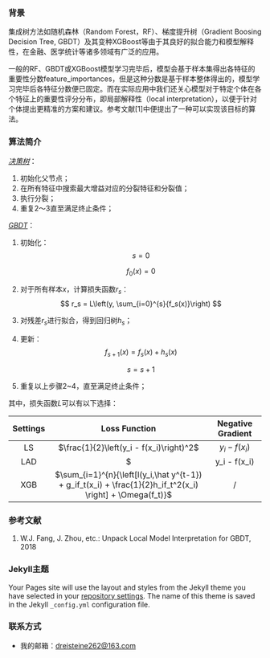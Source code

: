 
### 背景

集成树方法如随机森林（Random Forest，RF）、梯度提升树（Gradient Boosing Decision Tree, GBDT）及其变种XGBoost等由于其良好的拟合能力和模型解释性，在金融、医学统计等诸多领域有广泛的应用。

一般的RF、GBDT或XGBoost模型学习完毕后，模型会基于样本集得出各特征的重要性分数feature_importances，但是这种分数是基于样本整体得出的，模型学习完毕后各特征分数便已固定。而在实际应用中我们还关心模型对于特定个体在各个特征上的重要性评分分布，即局部解释性（local interpretation），以便于针对个体提出更精准的方案和建议。参考文献[1]中便提出了一种可以实现该目标的算法。



### 算法简介

<u>*决策树*</u>：

1. 初始化父节点；
2. 在所有特征中搜索最大增益对应的分裂特征和分裂值；
3. 执行分裂；
4. 重复2～3直至满足终止条件；



<u>*GBDT*</u>：

1. 初始化：
   $$
   s = 0
   $$

   $$
   f_0(x)=0
   $$

2. 对于所有样本$x$，计算损失函数$r_s$：
   $$
   r_s = L\left(y, \sum_{i=0}^{s}{f_s(x)}\right)
   $$

3. 对残差$r_s$进行拟合，得到回归树$h_s$；

4. 更新：
   $$
   f_{s+1}(x)=f_s(x)+h_s(x)
   $$

   $$
   s = s + 1
   $$

5. 重复以上步骤2~4，直至满足终止条件；

其中，损失函数$L$可以有以下选择：

| Settings |                        Loss Function                         |     Negative Gradient      |
| :------: | :----------------------------------------------------------: | :------------------------: |
|    LS    |           $\frac{1}{2}\left(y_i - f(x_i)\right)^2$           |       $y_i - f(x_i)$       |
|   LAD    |                       $|y_i - f(x_i)|$                       | ${\rm sign}(y_i - f(x_i))$ |
|   XGB    | $\sum_{i=1}^{n}{\left[l(y_i,\hat y^{t-1}) + g_if_t(x_i) + \frac{1}{2}h_if_t^2(x_i) \right] + \Omega(f_t)}$ |             /              |





### 参考文献

1. W.J. Fang, J. Zhou, etc.: Unpack Local Model Interpretation for GBDT, 2018

   

### Jekyll主题

Your Pages site will use the layout and styles from the Jekyll theme you have selected in your [repository settings](https://github.com/Ulti-Dreisteine/local-interpretation-for-gbdt/settings). The name of this theme is saved in the Jekyll `_config.yml` configuration file.



### 联系方式

- 我的邮箱：dreisteine262@163.com


